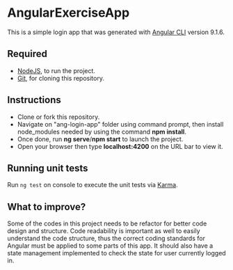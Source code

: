 # AngularExerciseApp

This is a simple login app that was generated with [Angular CLI](https://github.com/angular/angular-cli) version 9.1.6.

## Required
+ [NodeJS](https://nodejs.org/en/), to run the project.
+ [Git](https://git-scm.com/downloads), for cloning this repository.

## Instructions
+ Clone or fork this repository.
+ Navigate on "ang-login-app" folder using command prompt, then install node_modules needed by using the command **npm install**.
+ Once done, run **ng serve**/**npm start** to launch the project. 
+ Open your browser then type **localhost:4200** on the URL bar to view it.

## Running unit tests
Run `ng test` on console to execute the unit tests via [Karma](https://karma-runner.github.io).

## What to improve?
Some of the codes in this project needs to be refactor for better code design and structure. Code readability is important as well to easily understand the code structure, thus the correct coding standards for Angular must be applied to some parts of this app. It should also have a state management implemented to check the state for user currently logged in.
